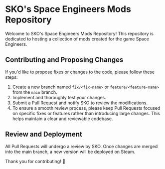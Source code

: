 # SKO's Space Engineers Mods Repository

Welcome to SKO's Space Engineers Mods Repository! This repository is dedicated to hosting a collection of mods created for the game Space Engineers.

## Contributing and Proposing Changes

If you'd like to propose fixes or changes to the code, please follow these steps:

1. Create a new branch named `fix/<fix-name>` or `feature/<feature-name>` from the `main` branch.
2. Implement and thoroughly test your changes.
3. Submit a Pull Request and notify SKO to review the modifications.
4. To ensure a smooth review process, please keep Pull Requests focused on specific fixes or features rather than introducing large changes. This helps maintain a clear and reviewable codebase.

## Review and Deployment

All Pull Requests will undergo a review by SKO. Once changes are merged into the main branch, a new version will be deployed on Steam.

Thank you for contributing! 🚀
